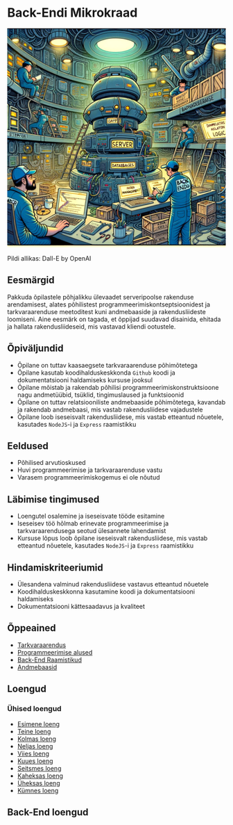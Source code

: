 # Back-Endi Mikrokraad

![Back-End](Back-End.webp)

Pildi allikas: Dall-E by OpenAI

## Eesmärgid

Pakkuda õpilastele põhjalikku ülevaadet serveripoolse rakenduse arendamisest, alates põhilistest programmeerimiskontseptsioonidest ja tarkvaraarenduse meetoditest kuni andmebaaside ja rakendusliideste loomiseni. Aine eesmärk on tagada, et õppijad suudavad disainida, ehitada ja hallata rakendusliideseid, mis vastavad kliendi ootustele.

## Õpiväljundid

- Õpilane on tuttav kaasaegsete tarkvaraarenduse põhimõtetega
- Õpilane kasutab koodihalduskeskkonda `Github` koodi ja dokumentatsiooni haldamiseks kursuse jooksul
- Õpilane mõistab ja rakendab põhilisi programmeerimiskonstruktsioone nagu andmetüübid, tsüklid, tingimuslaused ja funktsioonid
- Õpilane on tuttav relatsiooniliste andmebaaside põhimõtetega, kavandab ja rakendab andmebaasi, mis vastab rakendusliidese vajadustele
- Õpilane loob iseseisvalt rakendusliidese, mis vastab etteantud nõuetele, kasutades `NodeJS`-i ja `Express` raamistikku

## Eeldused

- Põhilised arvutioskused
- Huvi programmeerimise ja tarkvaraarenduse vastu
- Varasem programmeerimiskogemus ei ole nõutud

## Läbimise tingimused

- Loengutel osalemine ja iseseisvate tööde esitamine
- Iseseisev töö hõlmab erinevate programmeerimise ja tarkvaraarendusega seotud ülesannete lahendamist
- Kursuse lõpus loob õpilane iseseisvalt rakendusliidese, mis vastab etteantud nõuetele, kasutades `NodeJS`-i ja `Express` raamistikku

## Hindamiskriteeriumid

- Ülesandena valminud rakendusliidese vastavus etteantud nõuetele
- Koodihalduskeskkonna kasutamine koodi ja dokumentatsiooni haldamiseks
- Dokumentatsiooni kättesaadavus ja kvaliteet

## Õppeained

- [Tarkvaraarendus](../Subjects/Software-Development/README.md)
- [Programmeerimise alused](../Subjects/Programming-Basics/README.md)
- [Back-End Raamistikud](../Subjects/Back-End-Frameworks/README.md)
- [Andmebaasid](../Subjects/Databases/README.md)

## Loengud

### Ühised loengud

- [Esimene loeng](../Lessons/Common-Lessons/Lesson-01/README.md)
- [Teine loeng](../Lessons/Common-Lessons/Lesson-02/README.md)
- [Kolmas loeng](../Lessons/Common-Lessons/Lesson-03/README.md)
- [Neljas loeng](../Lessons/Common-Lessons/Lesson-04/README.md)
- [Viies loeng](../Lessons/Common-Lessons/Lesson-05/README.md)
- [Kuues loeng](../Lessons/Common-Lessons/Lesson-06/README.md)
- [Seitsmes loeng](../Lessons/Common-Lessons/Lesson-07/README.md)
- [Kaheksas loeng](../Lessons/Common-Lessons/Lesson-08/README.md)
- [Üheksas loeng](../Lessons/Common-Lessons/Lesson-09/README.md)
- [Kümnes loeng](../Lessons/Common-Lessons/Lesson-10/README.md)

## Back-End loengud
